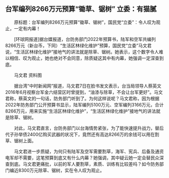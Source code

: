 ## 台军编列8266万元预算“锄草、锯树” 立委：有猫腻
　　原标题：台军编列8266万元预算“锄草、锯树”，国民党“立委”：令人叹为观止，一定有内幕！

　　[环球网报道]据台媒报道，台防务部门2022年预算书，陆军和空军共编列8266万元（新台币，下同）“生活区林绿化维护”预算，国民党“立委”马文君说，“生活区林绿化维护”接地气的讲法就是除草、锯树。她表示，这个数字令人难以相信、叹为观止，她也绝对不会同意，除质疑这其中有内幕，她强调一定深查到底。

　　马文君 资料图

　　据台湾“中时新闻网”报道，马文君7日在脸书发文表示，台当局领导人蔡英文2016年6月视察台军金六结营区时曾提到，“油漆与除草，不会让台军更好”。马文君称，蔡英文的一句话，防务部门听到了。为何这样说呢？马文君称，因为根据2022年防务部门公开预算书显示，陆军编列5100万元、空军编列3166万元，合计8266万元，用来实施“生活区林绿化维护”，“生活区林绿化维护”接地气的讲法就是除草、锯树。

　　对此，马文君直言，台防务部门以台海情势紧张，为了能快速提升战力，替后代子孙举债2400亿购买武器的状况下，竟然还有高达8266万的余钱可以用在割草、锯树上面。

　　马文君进一步质疑，为何只有陆军及空军需要割草，海军、宪兵、后备及通资电军却不需要，这笔预算到底又有什么内幕？她强调，其中疑云她一定会替民众深查到底。马文君更痛批，以前的军人要割草，素质、训练有比较差吗？如今防务部门编近8300万元除草、锯树，实在令人叹为观止。

